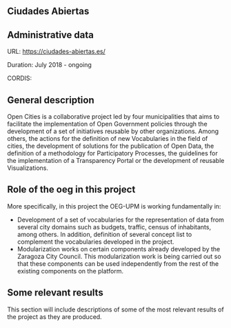 ## Ciudades Abiertas


## Administrative data

URL: https://ciudades-abiertas.es/

Duration: July 2018 - ongoing

CORDIS:

## General description
Open Cities is a collaborative project led by four municipalities that aims to facilitate the implementation of Open Government policies through the development of a set of initiatives reusable by other organizations.
Among others, the actions for the definition of new Vocabularies in the field of cities, the development of solutions for the publication of Open Data, the definition of a methodology for Participatory Processes, the guidelines for the implementation of a Transparency Portal or the development of reusable Visualizations.


## Role of the oeg in this project
More specifically, in this project the OEG-UPM is working fundamentally in:

* Development of a set of vocabularies for the representation of data from several city domains such as budgets, traffic, census of inhabitants, among others. In addition, definition of several concept list to complement the vocabularies developed in the project.
* Modularization works on certain components already developed by the Zaragoza City Council. This modularization work is being carried out so that these components can be used independently from the rest of the existing components on the platform.


## Some relevant results
This section will include descriptions of some of the most relevant results of the project as they are produced.
